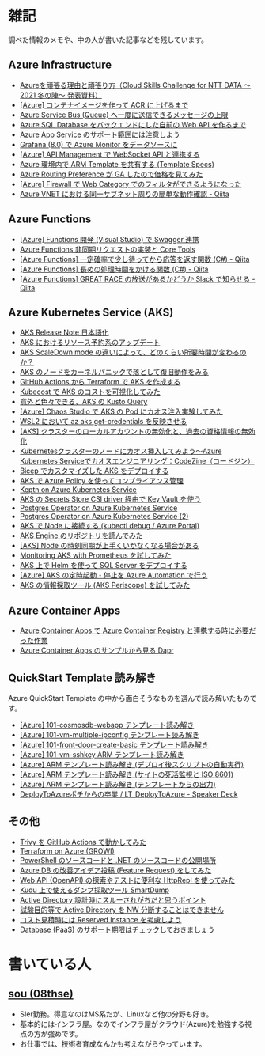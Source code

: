 # 雑記

調べた情報のメモや、中の人が書いた記事などを残しています。

## Azure Infrastructure

* [Azureを頑張る理由と頑張り方（Cloud Skills Challenge for NTT DATA ～2021 冬の陣～ 発表資料）](https://www.slideshare.net/nttdata-tech/azure-cloud-skills-challenge-2021-nttdata)
* [\[Azure\] コンテナイメージを作って ACR に上げるまで](https://08thse.blog.fc2.com/blog-entry-694.html)
* [Azure Service Bus (Queue) へ一度に送信できるメッセージの上限](https://zenn.dev/08thse/articles/45-azure-servicebus-send-limit)
* [Azure SQL Database をバックエンドにした自前の Web API を作るまで](https://zenn.dev/08thse/articles/43-azsql-webapi)
* [Azure App Service のサポート範囲には注意しよう](https://zenn.dev/08thse/articles/38-app-service-support)
* [Grafana (8.0) で Azure Monitor をデータソースに](https://08thse.blog.fc2.com/blog-entry-646.html)
* [[Azure] API Management で WebSocket API と連携する](https://08thse.blog.fc2.com/blog-entry-639.html)
* [Azure 環境内で ARM Template を共有する (Template Specs)](https://zenn.dev/08thse/articles/29-azure-template-specs)
* [Azure Routing Preference が GA したので価格を見てみた](https://zenn.dev/08thse/articles/18-azure-routing-preference-ga)
* [[Azure] Firewall で Web Category でのフィルタができるようになった](https://zenn.dev/08thse/articles/14-az-fw-premium-webcategory)
* [Azure VNET における同一サブネット周りの簡単な動作確認 - Qiita](https://qiita.com/08thse/items/a32b77d054523450510a)

## Azure Functions

* [[Azure] Functions 開発 (Visual Studio) で Swagger 連携](https://08thse.blog.fc2.com/blog-entry-644.html)
* [Azure Functions 非同期リクエストの実装と Core Tools](https://zenn.dev/08thse/articles/27-azfunc-async-reqrep)
* [[Azure Functions] 一定確率で少し待ってから応答を返す関数 (C#) - Qiita](https://qiita.com/08thse/items/766366e7e1f8892fe982)
* [[Azure Functions] 長めの処理時間をかける関数 (C#) - Qiita](https://qiita.com/08thse/items/13852ffd5c943e604274)
* [[Azure Functions] GREAT RACE の放送があるかどうか Slack で知らせる - Qiita](https://qiita.com/08thse/items/4fd6752211f91ae7c89b)

## Azure Kubernetes Service (AKS)

* [AKS Release Note 日本語化](https://zenn.dev/08thse/books/aks-release-notes)
* [AKS におけるリソース予約系のアップデート](https://08thse.blog.fc2.com/blog-entry-709.html)
* [AKS ScaleDown mode の違いによって、どのくらい所要時間が変わるのか？](https://zenn.dev/08thse/articles/66-aks-node-scale-down-mode)
* [AKS のノードをカーネルパニックで落として復旧動作をみる](https://zenn.dev/08thse/articles/65-aks-node-down)
* [GitHub Actions から Terraform で AKS を作成する](https://zenn.dev/08thse/articles/64-create-aks-by-terraform)
* [Kubecost で AKS のコストを可視化してみた](https://zenn.dev/08thse/articles/62-kubecost-on-aks)
* [意外と色々できる、AKS の Kusto Query](https://08thse.blog.fc2.com/blog-entry-690.html)
* [\[Azure\] Chaos Studio で AKS の Pod にカオス注入実験してみた](https://zenn.dev/08thse/articles/61-chaosstudio-aks-pod-kill)
* [WSL2 において az aks get\-credentials を反映させる](https://zenn.dev/08thse/articles/60-aks-wsl2-kubeconfig)
* [\[AKS\] クラスターのローカルアカウントの無効化と、過去の資格情報の無効化](https://zenn.dev/08thse/articles/59-aks-cert-rotate)
* [Kubernetesクラスターのノードにカオス挿入してみよう～Azure Kubernetes Serviceでカオスエンジニアリング：CodeZine（コードジン）](https://codezine.jp/article/detail/14860)
* [Bicep でカスタマイズした AKS をデプロイする](https://zenn.dev/08thse/articles/55-bicep-for-aks)
* [AKS で Azure Policy を使ってコンプライアンス管理](https://zenn.dev/08thse/articles/51-aks-azure-policy)
* [Keptn on Azure Kubernetes Service](https://zenn.dev/08thse/articles/40-aks-keptn)
* [AKS の Secrets Store CSI driver 経由で Key Vault を使う](https://zenn.dev/08thse/articles/31-aks-csi-keyvault)
* [Postgres Operator on Azure Kubernetes Service](https://zenn.dev/08thse/articles/28-aks-postgres-operator)
* [Postgres Operator on Azure Kubernetes Service (2)](https://zenn.dev/08thse/articles/30-aks-postgres-operator-2)
* [AKS で Node に接続する (kubectl debug / Azure Portal)](https://zenn.dev/08thse/articles/26-aks-connect-node)
* [AKS Engine のリポジトリを読んでみた](https://zenn.dev/08thse/articles/25-aks-engine-repo)
* [[AKS] Node の時刻同期が上手くいかなくなる場合がある](https://zenn.dev/08thse/articles/23-aks-node-timesync-error)
* [Monitoring AKS with Prometheus を試してみた](https://zenn.dev/08thse/articles/22-monitoring-aks-prometheus)
* [AKS 上で Helm を使って SQL Server をデプロイする](https://zenn.dev/08thse/articles/21-aks-helm-sql-server-2019)
* [[Azure] AKS の定時起動・停止を Azure Automation で行う](https://zenn.dev/08thse/articles/04-auto-start-aks-by-azure-runbook)
* [AKS の情報採取ツール (AKS Periscope) を試してみた](https://zenn.dev/articles/fda5527c506dfee706d6)

## Azure Container Apps

* [Azure Container Apps で Azure Container Registry と連携する時に必要だった作業](https://08thse.blog.fc2.com/blog-entry-705.html)
* [Azure Container Apps のサンプルから見る Dapr](https://zenn.dev/08thse/articles/57-az-containerapp-sample)

## QuickStart Template 読み解き

Azure QuickStart Template の中から面白そうなものを選んで読み解いたものです。

* [[Azure] 101-cosmosdb-webapp テンプレート読み解き](https://zenn.dev/08thse/articles/03-qt-read-101-cosmosdb-webapp)
* [[Azure] 101-vm-multiple-ipconfig テンプレート読み解き](https://zenn.dev/08thse/articles/05-qt-read-101-vm-multiple-ipconfig)
* [[Azure] 101-front-door-create-basic テンプレート読み解き](https://zenn.dev/08thse/articles/06-qt-read-101-front-door-create-basic)
* [[Azure] 101-vm-sshkey ARM テンプレート読み解き](https://zenn.dev/08thse/articles/07-qt-read-101-vm-sshkey)
* [[Azure] ARM テンプレート読み解き (デプロイ後スクリプトの自動実行)](https://zenn.dev/08thse/articles/08-qt-read-101-jenkins-cluster-2-linux-1-win)
* [[Azure] ARM テンプレート読み解き (サイトの死活監視と ISO 8601)](https://zenn.dev/08thse/articles/10-qt-read-101-monitoring-webtest-metric-alert)
* [[Azure] ARM テンプレート読み解き (テンプレートからの出力)](https://zenn.dev/08thse/articles/11-qt-read-101-storage-account-create)
* [DeployToAzureポチからの卒業 / LT\_DeployToAzure \- Speaker Deck](https://speakerdeck.com/08thse/lt-deploytoazure)

## その他

* [Trivy を GitHub Actions で動かしてみた](https://08thse.blog.fc2.com/blog-entry-704.html)
* [Terraform on Azure (GROWI)](https://08thse.growi.cloud/Azure/Terraform)
* [PowerShell のソースコードと \.NET のソースコードの公開場所](https://08thse.blog.fc2.com/blog-entry-688.html)
* [Azure DB の改善アイデア投稿 \(Feature Request\) をしてみた](https://zenn.dev/08thse/articles/58-azdb-idea-request)
* [Web API (OpenAPI) の探索やテストに便利な HttpRepl を使ってみた](https://zenn.dev/08thse/articles/47-tool-httprepl)
* [Kudu 上で使えるダンプ採取ツール SmartDump](https://zenn.dev/08thse/articles/32-smartdump-on-kudu)
* [Active Directory 設計時にスルーされがちだと思うポイント](https://zenn.dev/08thse/articles/09-ad-design-point)
* [試験目的等で Active Directory を NW 分断することはできません](https://zenn.dev/08thse/articles/17-active-directory-separate)
* [コスト見積時には Reserved Instance を考慮しよう](https://zenn.dev/08thse/articles/20-cloud-check-ri-price)
* [Database (PaaS) のサポート期限はチェックしておきましょう](https://zenn.dev/08thse/articles/19-cloud-check-db-eosl)

# 書いている人

## [sou (08thse)](https://twitter.com/08thse)

* SIer勤務。得意なのはMS系だが、Linuxなど他の分野も好き。
* 基本的にはインフラ屋。なのでインフラ屋がクラウド(Azure)を勉強する視点の方が強めです。
* お仕事では、技術者育成なんかも考えながらやっています。